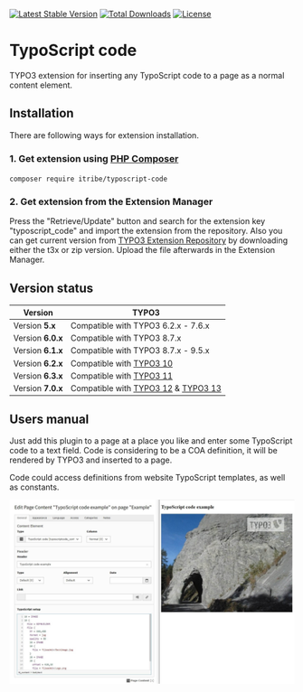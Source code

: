 [![Latest Stable Version](https://poser.pugx.org/itribe/typoscript-code/v)](https://packagist.org/packages/itribe/typoscript-code)
[![Total Downloads](https://poser.pugx.org/itribe/typoscript-code/downloads)](https://packagist.org/packages/itribe/typoscript-code)
[![License](https://poser.pugx.org/itribe/typoscript-code/license)](https://packagist.org/packages/itribe/typoscript-code)

# TypoScript code

TYPO3 extension for inserting any TypoScript code to a page as a normal content element.

## Installation

There are following ways for extension installation.

### 1. Get extension using [PHP Composer](https://getcomposer.org)

`composer require itribe/typoscript-code`

### 2. Get extension from the Extension Manager

Press the "Retrieve/Update" button and search for the extension key "typoscript_code" and import the extension from the repository. Also you can get current version from [TYPO3 Extension Repository](https://typo3.org/extensions/repository/view/typoscript_code>) by downloading either the t3x or zip version. Upload the file afterwards in the Extension Manager.

## Version status

| Version           | TYPO3                                                                                                       |
|-------------------|-------------------------------------------------------------------------------------------------------------|
| Version **5.x**   | Compatible with TYPO3 6.2.x - 7.6.x                                                                         |
| Version **6.0.x** | Compatible with TYPO3 8.7.x                                                                                 |
| Version **6.1.x** | Compatible with TYPO3 8.7.x - 9.5.x                                                                         |
| Version **6.2.x** | Compatible with [TYPO3 10](https://get.typo3.org/version/10)                                                |
| Version **6.3.x** | Compatible with [TYPO3 11](https://get.typo3.org/version/11)                                                |
| Version **7.0.x** | Compatible with [TYPO3 12](https://get.typo3.org/version/12) & [TYPO3 13](https://get.typo3.org/version/13) |

## Users manual

Just add this plugin to a page at a place you like and enter some TypoScript code to a text field. Code is considering to be a COA definition, it will be rendered by TYPO3 and inserted to a page.

Code could access definitions from website TypoScript templates, as well as constants.

![Example](/Resources/Public/example.jpg)